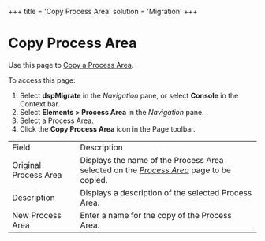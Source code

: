 +++
title = 'Copy Process Area'
solution = 'Migration'
+++

# Copy Process Area

<div class="use">

Use this page to [Copy a Process
Area](../Use_Cases/Copy_Elements.htm#Copy2).

</div>

To access this page:

1.  Select <span style="font-weight: bold;">dspMigrate</span> in the
    <span style="font-style: italic;">Navigation</span> pane, or select
    <span style="font-weight: bold;">Console</span> in the Context bar.
2.  Select <span style="font-weight: bold;">Elements \> Process
    Area</span> in the
    <span style="font-style: italic;">Navigation</span> pane.
3.  Select a Process Area.
4.  Click the <span style="font-weight: bold;">Copy Process Area</span>
    icon in the Page
toolbar.

|                       |                                                                                                             |
| --------------------- | ----------------------------------------------------------------------------------------------------------- |
| Field                 | Description                                                                                                 |
| Original Process Area | Displays the name of the Process Area selected on the *[Process Area](Process_Area.htm)* page to be copied. |
| Description           | Displays a description of the selected Process Area.                                                        |
| New Process Area      | Enter a name for the copy of the Process Area.                                                              |
